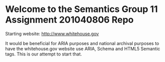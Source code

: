 # Welcome to the Semantics Group 11 Assignment 201040806 Repo

Starting website: http://www.whitehouse.gov

It would be beneficial for ARIA purposes and national archival purposes to have the whitehouse.gov website use ARIA, Schema and HTML5 Semantic tags. This is our attempt to start that.
